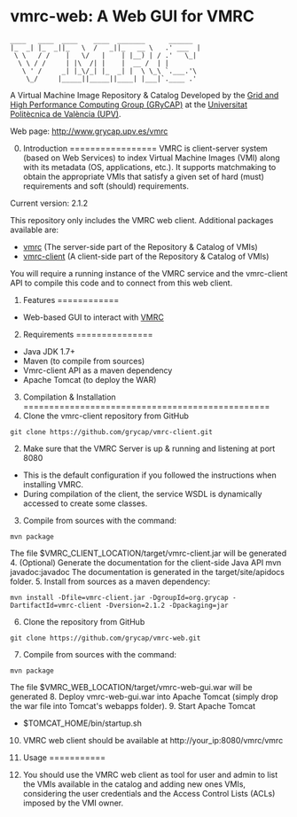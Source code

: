 vmrc-web: A Web GUI for VMRC
========

<!-- language: lang-none -->
    ____   ____  ____    ____  _______      ______  
    |_  _| |_  _||_   \  /   _||_   __ \   .' ___  |
     \ \   / /    |   \/   |    | |__) | / .'   \_|
      \ \ / /     | |\  /| |    |  __ /  | |
       \ ' /     _| |_\/_| |_  _| |  \ \_\ `.___.'\
        \_/     |_____||_____||____| |___|`.____ .'


A Virtual Machine Image Repository & Catalog
Developed by the [Grid and High Performance Computing Group (GRyCAP)](http://www.grycap.upv.es) at the
[Universitat Politècnica de València (UPV)](http://www.upv.es).

Web page: http://www.grycap.upv.es/vmrc

0. Introduction
=================
VMRC is client-server system (based on Web Services) to index Virtual Machine Images (VMI)
along with its metadata (OS, applications, etc.). It supports matchmaking to obtain the appropriate VMIs
that satisfy a given set of hard (must) requirements and soft (should) requirements.

Current version: 2.1.2

This repository only includes the VMRC web client. Additional packages available are:
  - [vmrc](http://github.com/grycap/vmrc) (The server-side part of the Repository & Catalog of VMIs)
  - [vmrc-client](http://github.com/grycap/vmrc-client) (A client-side part of the Repository & Catalog of VMIs)

You will require a running instance of the VMRC service and the vmrc-client API to compile this code and to connect from this web client.

1. Features
============
+ Web-based GUI to interact with [VMRC](https://www.github.com/grycap/vmrc)

2. Requirements
===============
+ Java JDK 1.7+
+ Maven (to compile from sources)
+ Vmrc-client API as a maven dependency
+ Apache Tomcat (to deploy the WAR)

3. Compilation & Installation
================================================
1. Clone the vmrc-client repository from GitHub
```
git clone https://github.com/grycap/vmrc-client.git
```
2. Make sure that the VMRC Server is up & running and listening at port 8080
  * This is the default configuration if you followed the instructions when installing VMRC.
  * During compilation of the client, the service WSDL is dynamically accessed to create some classes.
3. Compile from sources with the command:
```
mvn package
```
The file $VMRC_CLIENT_LOCATION/target/vmrc-client.jar will be generated
4. (Optional) Generate the documentation for the client-side Java API
        mvn javadoc:javadoc
The documentation is generated in the target/site/apidocs folder.
5. Install from sources as a maven dependency: 
```
mvn install -Dfile=vmrc-client.jar -DgroupId=org.grycap -DartifactId=vmrc-client -Dversion=2.1.2 -Dpackaging=jar
```
6. Clone the repository from GitHub
```
git clone https://github.com/grycap/vmrc-web.git
```
7. Compile from sources with the command:
```
mvn package
```
The file $VMRC_WEB_LOCATION/target/vmrc-web-gui.war will be generated
8. Deploy vmrc-web-gui.war into Apache Tomcat (simply drop the war file into Tomcat's webapps folder).
9. Start Apache Tomcat
  + $TOMCAT_HOME/bin/startup.sh
10. VMRC web client should be available at http://your_ip:8080/vmrc/vmrc

4. Usage
===========
1. You should use the VMRC web client as tool for user and admin to list the VMIs available in the catalog and adding new ones VMIs, considering the user credentials and the Access Control Lists (ACLs) imposed by the VMI owner.
